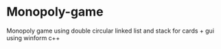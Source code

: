 # Monopoly-game
Monopoly game using double circular linked list and stack for cards + gui using winform c++  
